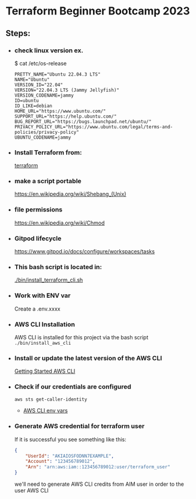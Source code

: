 # Terraform Beginner Bootcamp 2023

## Steps:

- ### check linux version ex.
    $ cat /etc/os-release
     ```
    PRETTY_NAME="Ubuntu 22.04.3 LTS"
    NAME="Ubuntu"
    VERSION_ID="22.04"
    VERSION="22.04.3 LTS (Jammy Jellyfish)"
    VERSION_CODENAME=jammy
    ID=ubuntu
    ID_LIKE=debian
    HOME_URL="https://www.ubuntu.com/"
    SUPPORT_URL="https://help.ubuntu.com/"
    BUG_REPORT_URL="https://bugs.launchpad.net/ubuntu/"
    PRIVACY_POLICY_URL="https://www.ubuntu.com/legal/terms-and-policies/privacy-policy"
    UBUNTU_CODENAME=jammy
    ```


- ### Install Terraform from: 
    [terraform](https://developer.hashicorp.com/terraform/tutorials/aws-get-started/install-cli)

- ### make a script portable
    https://en.wikipedia.org/wiki/Shebang_(Unix)

- ### file permissions
    https://en.wikipedia.org/wiki/Chmod

- ### Gitpod lifecycle
    https://www.gitpod.io/docs/configure/workspaces/tasks

- ### This bash script is located in: 
    [ ./bin/install_terraform_cli.sh ](./bin/install_terraform_cli.sh)

- ### Work with ENV var
    Create a .env.xxxx 

- ### AWS CLI Installation
    AWS CLI is installed for this project via the bash script `./bin/install_aws_cli`

- ### Install or update the latest version of the AWS CLI
    [Getting Started AWS CLI](https://docs.aws.amazon.com/cli/latest/userguide/getting-started-install.html)

- ### Check if our credentials are configured
    ```sh
    aws sts get-caller-identity
    ```

   * [AWS CLI env vars](https://docs.aws.amazon.com/cli/latest/userguide/cli-configure-envvars.html)

- ### Generate AWS credential for terraform user
    If it is successful you see something like this:
    ```json
    {
        "UserId": "AKIAIOSFODNN7EXAMPLE",
        "Account": "123456789012",
        "Arn": "arn:aws:iam::123456789012:user/terraform_user"
    }
    ```
    we'll need to generate AWS CLI credits from AIM user in order to the user AWS CLI 
